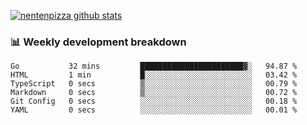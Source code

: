 [![nentenpizza github stats](https://github-readme-stats.vercel.app/api?username=nentenpizza&count_private=true)](https://github.com/anuraghazra/github-readme-stats)

### 📊 Weekly development breakdown
<!--START_SECTION:waka-->

```text
Go           32 mins         ███████████████████████▓░   94.87 %
HTML         1 min           █░░░░░░░░░░░░░░░░░░░░░░░░   03.42 %
TypeScript   0 secs          ▒░░░░░░░░░░░░░░░░░░░░░░░░   00.79 %
Markdown     0 secs          ▒░░░░░░░░░░░░░░░░░░░░░░░░   00.72 %
Git Config   0 secs          ░░░░░░░░░░░░░░░░░░░░░░░░░   00.18 %
YAML         0 secs          ░░░░░░░░░░░░░░░░░░░░░░░░░   00.01 %
```

<!--END_SECTION:waka-->

